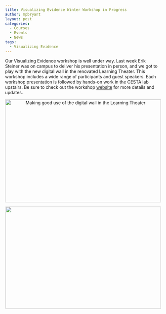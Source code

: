 ```yaml
---
title: Visualizing Evidence Winter Workshop in Progress
author: mpbryant
layout: post
categories:
  - Courses
  - Events
  - News
tags:
  - Visualizing Evidence
---
```

Our Visualizing Evidence workshop is well under way. Last week Erik Steiner was on campus to deliver his presentation in person, and we got to play with the new digital wall in the renovated Learning Theater. This workshop includes a wide range of participants and guest speakers. Each workshop presentation is followed by hands-on work in the CESTA lab upstairs. Be sure to check out the workshop <a href="https://visualizing-evidence.stanford.edu/" target="_blank">website</a> for more details and updates.

<p style="text-align: center;">
  <a href="https://cesta.stanford.edu/wp-content/uploads/2013/02/RES27781.jpeg"><img class="aligncenter  wp-image-411" title="_RES2778" src="https://cesta.stanford.edu/wp-content/uploads/2013/02/RES27781.jpeg" alt="Making good use of the digital wall in the Learning Theater" width="504" height="332" /></a>
</p>

<p style="text-align: center;">
  <a href="https://cesta.stanford.edu/wp-content/uploads/2013/02/RES27742.jpeg"><img class="aligncenter  wp-image-421" title="_RES2774" src="https://cesta.stanford.edu/wp-content/uploads/2013/02/RES27742.jpeg" alt="" width="503" height="329" /></a>
</p>
